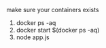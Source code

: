 make sure your containers exists

1. docker ps -aq
2. docker start $(docker ps -aq)
3. node app.js


